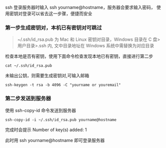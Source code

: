 ssh 登录服务器时输入 ssh yourname@hostname，服务器会要求输入密码，
使用密钥对登录可以省去这一步骤，便捷而安全

### 第一步生成密钥对，本机已有密钥对可跳过

> ~/.ssh/id_rsa.pub 为 Mac 和 Linux 密钥对目录，Windows 目录在 C 盘>用户目录>.ssh 内, 文中目录地址在 Windows 系统中需替换为对应目录

检查本地是否有密钥，使用下面命令检查发现本地已有密钥，直接进行第二步

```
cat ~/.ssh/id_rsa.pub
```

未输出公钥，则需要生成密钥对,可输入邮箱

```
ssh-keygen -t rsa -b 4096 -C "yourname or youremail"
```

### 第二步发送到服务器

使用 ssh-copy-id 命令发送到服务器

```
ssh-copy-id -i ~/.ssh/id_rsa.pub yourname@hostname
```

完成时会提示 Number of key(s) added: 1

此时用 ssh yourname@hostname 即可登录服务器
